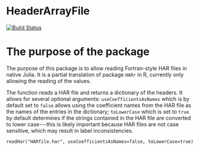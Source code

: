 # HeaderArrayFile

[![Build Status](https://github.com/mivanic/HeaderArrayFile.jl/actions/workflows/CI.yml/badge.svg?branch=master)](https://github.com/mivanic/HeaderArrayFile.jl/actions/workflows/CI.yml?query=branch%3Amaster)


# The purpose of the package

The purpose of this package is to allow reading Fortran-style HAR files in native Julia. It is a partial translation of package `HARr` in R, currently only allowing the reading of the values.

The function reads a HAR file and returns a dictionary of the headers. It allows for several optional arguments: `useCoefficientsAsNames` which is by default set to `false` allows using the coefficient names from the HAR file as the names of the entries in the dictionary; `toLowerCase` which is set to `true` by default determines if the strings contained in the HAR file are converted to lower case---this is likely important because HAR files are not case sensitive, which may result in label inconsistencies.

```
readHar("HARfile.har", useCoefficientsAsNames=false, toLowerCase=true)
```

